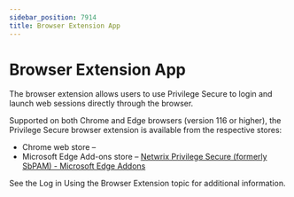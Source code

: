 ```yaml
---
sidebar_position: 7914
title: Browser Extension App
---
```


# Browser Extension App

The browser extension allows users to use Privilege Secure to login and launch web sessions directly through the browser.

Supported on both Chrome and Edge browsers (version 116 or higher), the Privilege Secure browser extension is available from the respective stores:

* Chrome web store – 
* Microsoft Edge Add-ons store – [Netwrix Privilege Secure (formerly SbPAM) - Microsoft Edge Addons](https://microsoftedge.microsoft.com/addons/detail/stealthbits-privileged-ac/flpcdjheolnofamggbinbnhcmomenhac?msclkid=a17a982bbc0411ecb49e42544afdb67a "Netrix Privilege Secure (formerly SbPAM) - Microsoft Edge Addons")

See the Log in Using the Browser Extension topic for additional information.